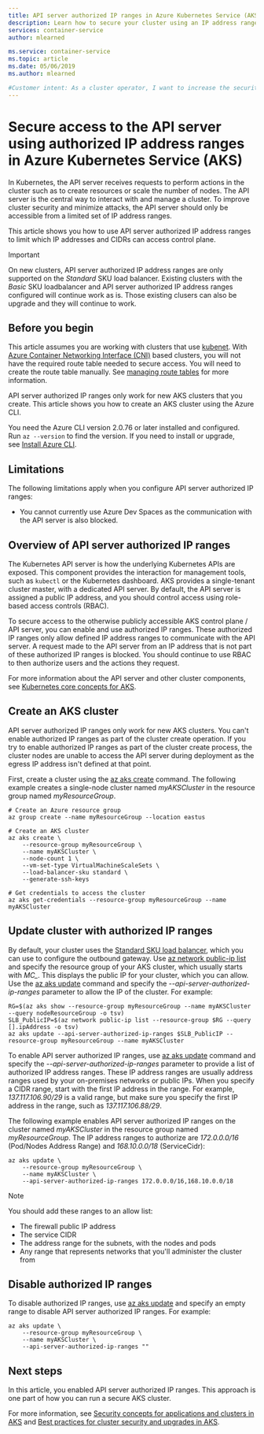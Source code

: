 ```yaml
---
title: API server authorized IP ranges in Azure Kubernetes Service (AKS)
description: Learn how to secure your cluster using an IP address range for access to the API server in Azure Kubernetes Service (AKS)
services: container-service
author: mlearned

ms.service: container-service
ms.topic: article
ms.date: 05/06/2019
ms.author: mlearned

#Customer intent: As a cluster operator, I want to increase the security of my cluster by limiting access to the API server to only the IP addresses that I specify.
---
```


# Secure access to the API server using authorized IP address ranges in Azure Kubernetes Service (AKS)

In Kubernetes, the API server receives requests to perform actions in the cluster such as to create resources or scale the number of nodes. The API server is the central way to interact with and manage a cluster. To improve cluster security and minimize attacks, the API server should only be accessible from a limited set of IP address ranges.

This article shows you how to use API server authorized IP address ranges to limit which IP addresses and CIDRs can access control plane.

> [!IMPORTANT]
> On new clusters, API server authorized IP address ranges are only supported on the *Standard* SKU load balancer. Existing clusters with the *Basic* SKU loadbalancer and API server authorized IP address ranges configured will continue work as is. Those existing clusers can also be upgrade and they will continue to work.

## Before you begin

This article assumes you are working with clusters that use [kubenet][kubenet].  With [Azure Container Networking Interface (CNI)][cni-networking] based clusters, you will not have the required route table needed to secure access.  You will need to create the route table manually.  See [managing route tables](https://docs.microsoft.com/azure/virtual-network/manage-route-table) for more information.

API server authorized IP ranges only work for new AKS clusters that you create. This article shows you how to create an AKS cluster using the Azure CLI.

You need the Azure CLI version 2.0.76 or later installed and configured. Run `az --version` to find the version. If you need to install or upgrade, see [Install Azure CLI][install-azure-cli].

## Limitations

The following limitations apply when you configure API server authorized IP ranges:

* You cannot currently use Azure Dev Spaces as the communication with the API server is also blocked.

## Overview of API server authorized IP ranges

The Kubernetes API server is how the underlying Kubernetes APIs are exposed. This component provides the interaction for management tools, such as `kubectl` or the Kubernetes dashboard. AKS provides a single-tenant cluster master, with a dedicated API server. By default, the API server is assigned a public IP address, and you should control access using role-based access controls (RBAC).

To secure access to the otherwise publicly accessible AKS control plane / API server, you can enable and use authorized IP ranges. These authorized IP ranges only allow defined IP address ranges to communicate with the API server. A request made to the API server from an IP address that is not part of these authorized IP ranges is blocked. You should continue to use RBAC to then authorize users and the actions they request.

For more information about the API server and other cluster components, see [Kubernetes core concepts for AKS][concepts-clusters-workloads].

## Create an AKS cluster

API server authorized IP ranges only work for new AKS clusters. You can't enable authorized IP ranges as part of the cluster create operation. If you try to enable authorized IP ranges as part of the cluster create process, the cluster nodes are unable to access the API server during deployment as the egress IP address isn't defined at that point.

First, create a cluster using the [az aks create][az-aks-create] command. The following example creates a single-node cluster named *myAKSCluster* in the resource group named *myResourceGroup*.

```azurecli-interactive
# Create an Azure resource group
az group create --name myResourceGroup --location eastus

# Create an AKS cluster
az aks create \
    --resource-group myResourceGroup \
    --name myAKSCluster \
    --node-count 1 \
    --vm-set-type VirtualMachineScaleSets \
    --load-balancer-sku standard \
    --generate-ssh-keys

# Get credentials to access the cluster
az aks get-credentials --resource-group myResourceGroup --name myAKSCluster
```

## Update cluster with authorized IP ranges

By default, your cluster uses the [Standard SKU load balancer][standard-sku-lb], which you can use to configure the outbound gateway. Use [az network public-ip list][az-network-public-ip-list] and specify the resource group of your AKS cluster, which usually starts with *MC_*. This displays the public IP for your cluster, which you can allow. Use the [az aks update][az-aks-update] command and specify the *--api-server-authorized-ip-ranges* parameter to allow the IP of the cluster. For example:

```azurecli-interactive
RG=$(az aks show --resource-group myResourceGroup --name myAKSCluster --query nodeResourceGroup -o tsv)
SLB_PublicIP=$(az network public-ip list --resource-group $RG --query [].ipAddress -o tsv)
az aks update --api-server-authorized-ip-ranges $SLB_PublicIP --resource-group myResourceGroup --name myAKSCluster
```

To enable API server authorized IP ranges, use [az aks update][az-aks-update] command and specify the *--api-server-authorized-ip-ranges* parameter to provide a list of authorized IP address ranges. These IP address ranges are usually address ranges used by your on-premises networks or public IPs. When you specify a CIDR range, start with the first IP address in the range. For example, *137.117.106.90/29* is a valid range, but make sure you specify the first IP address in the range, such as *137.117.106.88/29*.

The following example enables API server authorized IP ranges on the cluster named *myAKSCluster* in the resource group named *myResourceGroup*. The IP address ranges to authorize are *172.0.0.0/16* (Pod/Nodes Address Range) and *168.10.0.0/18* (ServiceCidr):

```azurecli-interactive
az aks update \
    --resource-group myResourceGroup \
    --name myAKSCluster \
    --api-server-authorized-ip-ranges 172.0.0.0/16,168.10.0.0/18
```

> [!NOTE]
> You should add these ranges to an allow list:
> - The firewall public IP address
> - The service CIDR
> - The address range for the subnets, with the nodes and pods
> - Any range that represents networks that you'll administer the cluster from

## Disable authorized IP ranges

To disable authorized IP ranges, use [az aks update][az-aks-update] and specify an empty range to disable API server authorized IP ranges. For example:

```azurecli-interactive
az aks update \
    --resource-group myResourceGroup \
    --name myAKSCluster \
    --api-server-authorized-ip-ranges ""
```

## Next steps

In this article, you enabled API server authorized IP ranges. This approach is one part of how you can run a secure AKS cluster.

For more information, see [Security concepts for applications and clusters in AKS][concepts-security] and [Best practices for cluster security and upgrades in AKS][operator-best-practices-cluster-security].

<!-- LINKS - external -->
[cni-networking]: https://github.com/Azure/azure-container-networking/blob/master/docs/cni.md
[kubenet]: https://kubernetes.io/docs/concepts/extend-kubernetes/compute-storage-net/network-plugins/#kubenet

<!-- LINKS - internal -->
[az-aks-update]: /cli/azure/ext/aks-preview/aks#ext-aks-preview-az-aks-update
[az-aks-create]: /cli/azure/aks#az-aks-create
[az-network-public-ip-list]: /cli/azure/network/public-ip#az-network-public-ip-list
[concepts-clusters-workloads]: concepts-clusters-workloads.md
[concepts-security]: concepts-security.md
[install-azure-cli]: /cli/azure/install-azure-cli
[operator-best-practices-cluster-security]: operator-best-practices-cluster-security.md
[standard-sku-lb]: load-balancer-standard.md
